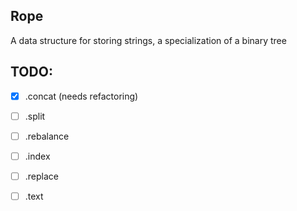 ## Rope

A data structure for storing strings, a specialization of a binary tree

## TODO:

- [x] .concat (needs refactoring)
- [ ] .split
- [ ] .rebalance
- [ ] .index
- [ ] .replace
- [ ] .text

